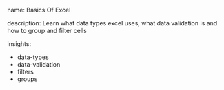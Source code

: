 name: Basics Of Excel

description: Learn what data types excel uses, what data validation is and how to group and filter cells

insights:
  - data-types
  - data-validation
  - filters
  - groups